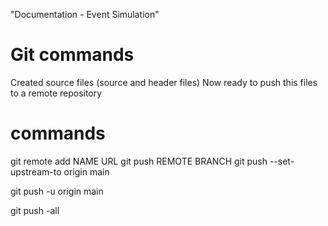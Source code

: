 "Documentation - Event Simulation"

# Git commands

Created source files (source and header files)
Now ready to push this files to a remote repository

# commands
git remote add NAME URL
git push REMOTE BRANCH
 git push --set-upstream-to origin main


git push -u origin main

git push -all
